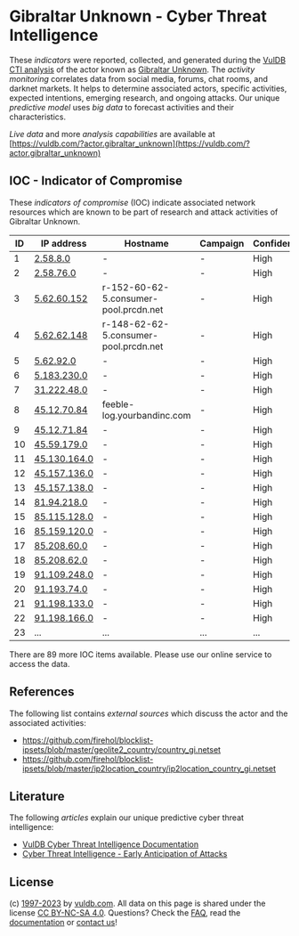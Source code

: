 # Gibraltar Unknown - Cyber Threat Intelligence

These _indicators_ were reported, collected, and generated during the [VulDB CTI analysis](https://vuldb.com/?kb.cti) of the actor known as [Gibraltar Unknown](https://vuldb.com/?actor.gibraltar_unknown). The _activity monitoring_ correlates data from social media, forums, chat rooms, and darknet markets. It helps to determine associated actors, specific activities, expected intentions, emerging research, and ongoing attacks. Our unique _predictive model_ uses _big data_ to forecast activities and their characteristics.

_Live data_ and more _analysis capabilities_ are available at [https://vuldb.com/?actor.gibraltar_unknown](https://vuldb.com/?actor.gibraltar_unknown)

## IOC - Indicator of Compromise

These _indicators of compromise_ (IOC) indicate associated network resources which are known to be part of research and attack activities of Gibraltar Unknown.

ID | IP address | Hostname | Campaign | Confidence
-- | ---------- | -------- | -------- | ----------
1 | [2.58.8.0](https://vuldb.com/?ip.2.58.8.0) | - | - | High
2 | [2.58.76.0](https://vuldb.com/?ip.2.58.76.0) | - | - | High
3 | [5.62.60.152](https://vuldb.com/?ip.5.62.60.152) | r-152-60-62-5.consumer-pool.prcdn.net | - | High
4 | [5.62.62.148](https://vuldb.com/?ip.5.62.62.148) | r-148-62-62-5.consumer-pool.prcdn.net | - | High
5 | [5.62.92.0](https://vuldb.com/?ip.5.62.92.0) | - | - | High
6 | [5.183.230.0](https://vuldb.com/?ip.5.183.230.0) | - | - | High
7 | [31.222.48.0](https://vuldb.com/?ip.31.222.48.0) | - | - | High
8 | [45.12.70.84](https://vuldb.com/?ip.45.12.70.84) | feeble-log.yourbandinc.com | - | High
9 | [45.12.71.84](https://vuldb.com/?ip.45.12.71.84) | - | - | High
10 | [45.59.179.0](https://vuldb.com/?ip.45.59.179.0) | - | - | High
11 | [45.130.164.0](https://vuldb.com/?ip.45.130.164.0) | - | - | High
12 | [45.157.136.0](https://vuldb.com/?ip.45.157.136.0) | - | - | High
13 | [45.157.138.0](https://vuldb.com/?ip.45.157.138.0) | - | - | High
14 | [81.94.218.0](https://vuldb.com/?ip.81.94.218.0) | - | - | High
15 | [85.115.128.0](https://vuldb.com/?ip.85.115.128.0) | - | - | High
16 | [85.159.120.0](https://vuldb.com/?ip.85.159.120.0) | - | - | High
17 | [85.208.60.0](https://vuldb.com/?ip.85.208.60.0) | - | - | High
18 | [85.208.62.0](https://vuldb.com/?ip.85.208.62.0) | - | - | High
19 | [91.109.248.0](https://vuldb.com/?ip.91.109.248.0) | - | - | High
20 | [91.193.74.0](https://vuldb.com/?ip.91.193.74.0) | - | - | High
21 | [91.198.133.0](https://vuldb.com/?ip.91.198.133.0) | - | - | High
22 | [91.198.166.0](https://vuldb.com/?ip.91.198.166.0) | - | - | High
23 | ... | ... | ... | ...

There are 89 more IOC items available. Please use our online service to access the data.

## References

The following list contains _external sources_ which discuss the actor and the associated activities:

* https://github.com/firehol/blocklist-ipsets/blob/master/geolite2_country/country_gi.netset
* https://github.com/firehol/blocklist-ipsets/blob/master/ip2location_country/ip2location_country_gi.netset

## Literature

The following _articles_ explain our unique predictive cyber threat intelligence:

* [VulDB Cyber Threat Intelligence Documentation](https://vuldb.com/?kb.cti)
* [Cyber Threat Intelligence - Early Anticipation of Attacks](https://www.scip.ch/en/?labs.20201022)

## License

(c) [1997-2023](https://vuldb.com/?kb.changelog) by [vuldb.com](https://vuldb.com/?kb.about). All data on this page is shared under the license [CC BY-NC-SA 4.0](https://creativecommons.org/licenses/by-nc-sa/4.0/). Questions? Check the [FAQ](https://vuldb.com/?kb.faq), read the [documentation](https://vuldb.com/?kb) or [contact us](https://vuldb.com/?contact)!
